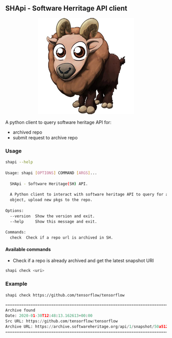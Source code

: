 ## SHApi - Software Herritage API client

<p align="center">
  <img src="docs/images/shapi.jpeg" alt="himalayan_thar" width="300" height="300"/>
</p>

A python client to query software heritage API for:

- archived repo
- submit request to archive repo

### Usage

```bash
shapi --help

Usage: shapi [OPTIONS] COMMAND [ARGS]...

  SHApi - Software Heritage(SH) API.

  A Python client to interact with software heritage API to query for an
  object, upload new pkgs to the repo.

Options:
  --version  Show the version and exit.
  --help     Show this message and exit.

Commands:
  check  Check if a repo url is archived in SH.

```

#### Available commands

- Check if a repo is already archived and get the latest snapshot URI

```bash
shapi check <uri>
```

### Example

```bash
shapi check https://github.com/tensorflow/tensorflow
```


```python
=======================================================================
Archive found
Date: 2020-01-30T12:48:13.162613+00:00
Src URL: https://github.com/tensorflow/tensorflow
Archive URL: https://archive.softwareheritage.org/api/1/snapshot/50a5123ba58a352be71a143446e2021c8f0471c9/
=======================================================================
```
